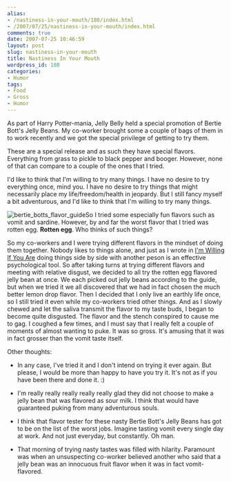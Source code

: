 ```yaml
---
alias:
- /nastiness-in-your-mouth/180/index.html
- /2007/07/25/nastiness-in-your-mouth/index.html
comments: true
date: 2007-07-25 10:46:59
layout: post
slug: nastiness-in-your-mouth
title: Nastiness In Your Mouth
wordpress_id: 180
categories:
- Humor
tags:
- Food
- Gross
- Humor
---
```


As part of Harry Potter-mania, Jelly Belly held a special promotion of Bertie Bott's Jelly Beans.  My co-worker brought some a couple of bags of them in to work recently and we got the special privilege of getting to try them.

These are a special release and as such they have special flavors.  Everything from grass to pickle to black pepper and booger.  However, none of that can compare to a couple of the ones that I tried.

I'd like to think that I'm willing to try many things.  I have no desire to try everything once, mind you.  I have no desire to try things that might necessarily place my life/freedom/health in jeopardy.  But I still fancy myself a bit adventurous, and I'd like to think that I'm willing to try many things.

![bertie_botts_flavor_guide](http://farm2.static.flickr.com/1391/896714327_fc561b0d3c_o.jpg)So I tried some especially fun flavors such as vomit and sardine.  However, by and far the worst flavor that I tried was rotten egg.  **Rotten egg**.  Who thinks of such things?

So my co-workers and I were trying different flavors in the mindset of doing them together.  Nobody likes to things alone, and just as I wrote in [I'm Willing If You Are](http://www.goingthewongway.com/2007/04/12/im-willing-if-you-are/) doing things side by side with another peson is an effective psychological tool.  So after taking turns at trying different flavors and meeting with relative disgust, we decided to all try the rotten egg flavored jelly bean at once.  We each picked out jelly beans according to the guide, but when we tried it we all discovered that we had in fact chosen the much better lemon drop flavor.  Then I decided that I only live an earthly life once, so I still tried it even while my co-workers tried other things.  And as I slowly chewed and let the saliva transmit the flavor to my taste buds, I began to become quite disgusted.  The flavor and the stench conspired to cause me to gag.  I coughed a few times, and I must say that I really felt a couple of moments of almost wanting to puke.  It was so gross.  It's amusing that it was in fact grosser than the vomit taste itself.

Other thoughts:




  * In any case, I've tried it and I don't intend on trying it ever again.  But please, I would be more than happy to have you try it.  It's not as if you have been there and done it.  :)


  * I'm really really really really really glad they did not choose to make a jelly bean that was flavored as sour milk.  I think that would have guaranteed puking from many adventurous souls.


  * I think that flavor tester for these nasty Bertie Bott's Jelly Beans has got to be on the list of the worst jobs.  Imagine tasting vomit every single day at work.  And not just everyday, but constantly.  Oh man.


  * That morning of trying nasty tastes was filled with hilarity.  Paramount was when an unsuspecting co-worker believed another who said that a jelly bean was an innocuous fruit flavor when it was in fact vomit-flavored.


